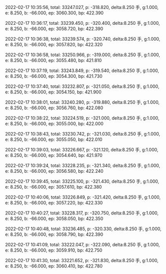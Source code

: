 2022-02-17 10:35:56, total: 33247.027, p: -318.820, delta:8.250 手, g:1.000, e: 8.250, b: -66.000, ep: 3060.300, bp: 422.390

2022-02-17 10:36:17, total: 33239.450, p: -320.400, delta:8.250 手, g:1.000, e: 8.250, b: -66.000, ep: 3058.720, bp: 422.390

2022-02-17 10:36:38, total: 33239.574, p: -320.740, delta:8.250 手, g:1.000, e: 8.250, b: -66.000, ep: 3057.820, bp: 422.320

2022-02-17 10:36:58, total: 33250.966, p: -319.000, delta:8.250 手, g:1.000, e: 8.250, b: -66.000, ep: 3055.480, bp: 421.810

2022-02-17 10:37:19, total: 33243.849, p: -319.540, delta:8.250 手, g:1.000, e: 8.250, b: -66.000, ep: 3054.300, bp: 421.730

2022-02-17 10:37:40, total: 33232.807, p: -321.050, delta:8.250 手, g:1.000, e: 8.250, b: -66.000, ep: 3054.150, bp: 421.900

2022-02-17 10:38:01, total: 33240.280, p: -319.880, delta:8.250 手, g:1.000, e: 8.250, b: -66.000, ep: 3056.760, bp: 422.080

2022-02-17 10:38:22, total: 33224.519, p: -321.000, delta:8.250 手, g:1.000, e: 8.250, b: -66.000, ep: 3055.000, bp: 422.000

2022-02-17 10:38:43, total: 33230.742, p: -321.030, delta:8.250 手, g:1.000, e: 8.250, b: -66.000, ep: 3055.050, bp: 422.010

2022-02-17 10:39:03, total: 33226.667, p: -321.120, delta:8.250 手, g:1.000, e: 8.250, b: -66.000, ep: 3054.640, bp: 421.970

2022-02-17 10:39:24, total: 33228.235, p: -321.340, delta:8.250 手, g:1.000, e: 8.250, b: -66.000, ep: 3056.580, bp: 422.240

2022-02-17 10:39:45, total: 33225.100, p: -321.430, delta:8.250 手, g:1.000, e: 8.250, b: -66.000, ep: 3057.610, bp: 422.380

2022-02-17 10:40:06, total: 33226.849, p: -321.420, delta:8.250 手, g:1.000, e: 8.250, b: -66.000, ep: 3057.220, bp: 422.330

2022-02-17 10:40:27, total: 33228.317, p: -320.750, delta:8.250 手, g:1.000, e: 8.250, b: -66.000, ep: 3058.050, bp: 422.350

2022-02-17 10:40:48, total: 33236.485, p: -320.330, delta:8.250 手, g:1.000, e: 8.250, b: -66.000, ep: 3058.790, bp: 422.390

2022-02-17 10:41:09, total: 33222.047, p: -322.090, delta:8.250 手, g:1.000, e: 8.250, b: -66.000, ep: 3059.910, bp: 422.750

2022-02-17 10:41:30, total: 33221.652, p: -321.830, delta:8.250 手, g:1.000, e: 8.250, b: -66.000, ep: 3060.410, bp: 422.780